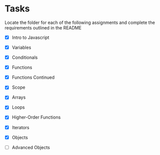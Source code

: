 # Tasks

Locate the folder for each of the following assignments and complete the requirements outlined in the README

- [x] Intro to Javascript
- [x] Variables
- [x] Conditionals
- [x] Functions
- [x] Functions Continued
- [x] Scope
- [x] Arrays
- [x] Loops
- [x] Higher-Order Functions
- [x] Iterators
- [x] Objects
- [ ] Advanced Objects









